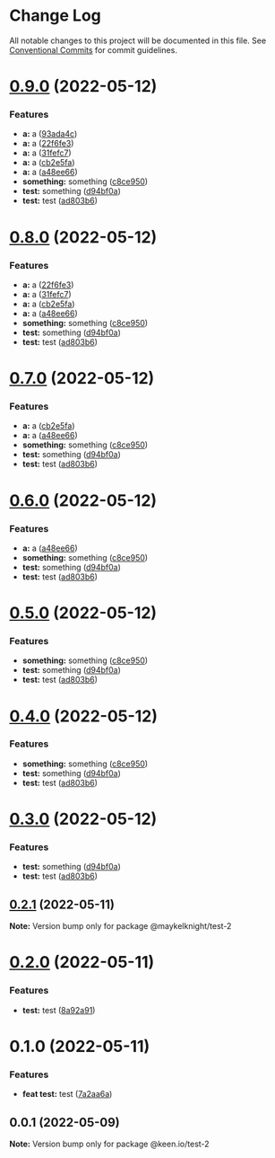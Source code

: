 # Change Log

All notable changes to this project will be documented in this file.
See [Conventional Commits](https://conventionalcommits.org) for commit guidelines.

# [0.9.0](https://github.com/mczapkowicz/lerna-test/compare/@maykelknight/test-2@0.2.1...@maykelknight/test-2@0.9.0) (2022-05-12)


### Features

* **a:** a ([93ada4c](https://github.com/mczapkowicz/lerna-test/commit/93ada4c8543668cbec5eb47d51b752f8ce1f6b6d))
* **a:** a ([22f6fe3](https://github.com/mczapkowicz/lerna-test/commit/22f6fe3fe2044a78fcbf471367b1d2cbcc344c57))
* **a:** a ([31fefc7](https://github.com/mczapkowicz/lerna-test/commit/31fefc767fd551a69d3b8d3c14f1885d027ef0ea))
* **a:** a ([cb2e5fa](https://github.com/mczapkowicz/lerna-test/commit/cb2e5fafdd274bb821508c8d28a800ce3eb69635))
* **a:** a ([a48ee66](https://github.com/mczapkowicz/lerna-test/commit/a48ee66852766b95d4b50c177cdbb29c48e98568))
* **something:** something ([c8ce950](https://github.com/mczapkowicz/lerna-test/commit/c8ce9503eb9603974ae51ea03c9911dae8ae8d88))
* **test:** something ([d94bf0a](https://github.com/mczapkowicz/lerna-test/commit/d94bf0aaf07d857c84f331bb932460d6ec03847a))
* **test:** test ([ad803b6](https://github.com/mczapkowicz/lerna-test/commit/ad803b62f65b54f89d6105567b0747e3a7aaf044))





# [0.8.0](https://github.com/mczapkowicz/lerna-test/compare/@maykelknight/test-2@0.2.1...@maykelknight/test-2@0.8.0) (2022-05-12)


### Features

* **a:** a ([22f6fe3](https://github.com/mczapkowicz/lerna-test/commit/22f6fe3fe2044a78fcbf471367b1d2cbcc344c57))
* **a:** a ([31fefc7](https://github.com/mczapkowicz/lerna-test/commit/31fefc767fd551a69d3b8d3c14f1885d027ef0ea))
* **a:** a ([cb2e5fa](https://github.com/mczapkowicz/lerna-test/commit/cb2e5fafdd274bb821508c8d28a800ce3eb69635))
* **a:** a ([a48ee66](https://github.com/mczapkowicz/lerna-test/commit/a48ee66852766b95d4b50c177cdbb29c48e98568))
* **something:** something ([c8ce950](https://github.com/mczapkowicz/lerna-test/commit/c8ce9503eb9603974ae51ea03c9911dae8ae8d88))
* **test:** something ([d94bf0a](https://github.com/mczapkowicz/lerna-test/commit/d94bf0aaf07d857c84f331bb932460d6ec03847a))
* **test:** test ([ad803b6](https://github.com/mczapkowicz/lerna-test/commit/ad803b62f65b54f89d6105567b0747e3a7aaf044))





# [0.7.0](https://github.com/mczapkowicz/lerna-test/compare/@maykelknight/test-2@0.2.1...@maykelknight/test-2@0.7.0) (2022-05-12)


### Features

* **a:** a ([cb2e5fa](https://github.com/mczapkowicz/lerna-test/commit/cb2e5fafdd274bb821508c8d28a800ce3eb69635))
* **a:** a ([a48ee66](https://github.com/mczapkowicz/lerna-test/commit/a48ee66852766b95d4b50c177cdbb29c48e98568))
* **something:** something ([c8ce950](https://github.com/mczapkowicz/lerna-test/commit/c8ce9503eb9603974ae51ea03c9911dae8ae8d88))
* **test:** something ([d94bf0a](https://github.com/mczapkowicz/lerna-test/commit/d94bf0aaf07d857c84f331bb932460d6ec03847a))
* **test:** test ([ad803b6](https://github.com/mczapkowicz/lerna-test/commit/ad803b62f65b54f89d6105567b0747e3a7aaf044))





# [0.6.0](https://github.com/mczapkowicz/lerna-test/compare/@maykelknight/test-2@0.2.1...@maykelknight/test-2@0.6.0) (2022-05-12)


### Features

* **a:** a ([a48ee66](https://github.com/mczapkowicz/lerna-test/commit/a48ee66852766b95d4b50c177cdbb29c48e98568))
* **something:** something ([c8ce950](https://github.com/mczapkowicz/lerna-test/commit/c8ce9503eb9603974ae51ea03c9911dae8ae8d88))
* **test:** something ([d94bf0a](https://github.com/mczapkowicz/lerna-test/commit/d94bf0aaf07d857c84f331bb932460d6ec03847a))
* **test:** test ([ad803b6](https://github.com/mczapkowicz/lerna-test/commit/ad803b62f65b54f89d6105567b0747e3a7aaf044))





# [0.5.0](https://github.com/mczapkowicz/lerna-test/compare/@maykelknight/test-2@0.2.1...@maykelknight/test-2@0.5.0) (2022-05-12)


### Features

* **something:** something ([c8ce950](https://github.com/mczapkowicz/lerna-test/commit/c8ce9503eb9603974ae51ea03c9911dae8ae8d88))
* **test:** something ([d94bf0a](https://github.com/mczapkowicz/lerna-test/commit/d94bf0aaf07d857c84f331bb932460d6ec03847a))
* **test:** test ([ad803b6](https://github.com/mczapkowicz/lerna-test/commit/ad803b62f65b54f89d6105567b0747e3a7aaf044))





# [0.4.0](https://github.com/mczapkowicz/lerna-test/compare/@maykelknight/test-2@0.2.1...@maykelknight/test-2@0.4.0) (2022-05-12)


### Features

* **something:** something ([c8ce950](https://github.com/mczapkowicz/lerna-test/commit/c8ce9503eb9603974ae51ea03c9911dae8ae8d88))
* **test:** something ([d94bf0a](https://github.com/mczapkowicz/lerna-test/commit/d94bf0aaf07d857c84f331bb932460d6ec03847a))
* **test:** test ([ad803b6](https://github.com/mczapkowicz/lerna-test/commit/ad803b62f65b54f89d6105567b0747e3a7aaf044))





# [0.3.0](https://github.com/mczapkowicz/lerna-test/compare/@maykelknight/test-2@0.2.1...@maykelknight/test-2@0.3.0) (2022-05-12)


### Features

* **test:** something ([d94bf0a](https://github.com/mczapkowicz/lerna-test/commit/d94bf0aaf07d857c84f331bb932460d6ec03847a))
* **test:** test ([ad803b6](https://github.com/mczapkowicz/lerna-test/commit/ad803b62f65b54f89d6105567b0747e3a7aaf044))





## [0.2.1](https://github.com/mczapkowicz/lerna-test/compare/@maykelknight/test-2@0.2.0...@maykelknight/test-2@0.2.1) (2022-05-11)

**Note:** Version bump only for package @maykelknight/test-2





# [0.2.0](https://github.com/mczapkowicz/lerna-test/compare/@maykelknight/test-2@0.1.0...@maykelknight/test-2@0.2.0) (2022-05-11)


### Features

* **test:** test ([8a92a91](https://github.com/mczapkowicz/lerna-test/commit/8a92a91fadeef74668b4787e950db78d527a17ef))





# 0.1.0 (2022-05-11)


### Features

* **feat test:** test ([7a2aa6a](https://github.com/mczapkowicz/lerna-test/commit/7a2aa6a3da6f159ebb54df4fcfb9fbd933d09c2b))





## 0.0.1 (2022-05-09)

**Note:** Version bump only for package @keen.io/test-2
